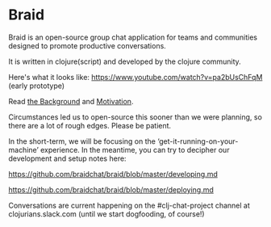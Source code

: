 # Braid

Braid is an open-source group chat application for teams and communities designed to promote productive conversations.

It is written in clojure(script) and developed by the clojure community.

Here's what it looks like: https://www.youtube.com/watch?v=pa2bUsChFqM (early prototype) 

Read [the Background](https://github.com/braidchat/braid/wiki) and [Motivation](https://github.com/braidchat/braid/wiki/Motivation).


Circumstances led us to open-source this sooner than we were planning, so there are a lot of rough edges. Please be patient.

In the short-term, we will be focusing on the ‘get-it-running-on-your-machine’ experience. In the meantime, you can try to decipher our development and setup notes here:

https://github.com/braidchat/braid/blob/master/developing.md

https://github.com/braidchat/braid/blob/master/deploying.md

Conversations are current happening on the #clj-chat-project channel at clojurians.slack.com (until we start dogfooding, of course!)

